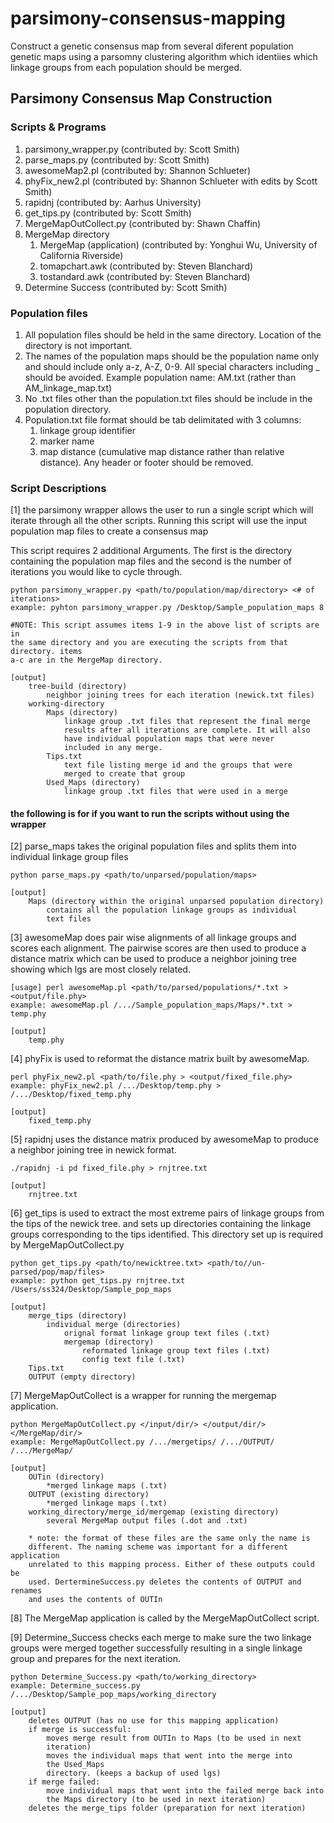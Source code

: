 # parsimony-consensus-mapping
Construct a genetic consensus map from several diferent population genetic maps using a parsomny clustering algorithm which identiies which linkage groups from each population should be merged.

## Parsimony Consensus Map Construction

### Scripts & Programs

1. parsimony_wrapper.py  (contributed by: Scott Smith)
1. parse_maps.py (contributed by: Scott Smith)
1. awesomeMap2.pl  (contributed by: Shannon Schlueter)
1. phyFix_new2.pl  (contributed by: Shannon Schlueter with edits by Scott Smith)
1. rapidnj (contributed by: Aarhus University)
1. get_tips.py (contributed by: Scott Smith)
1. MergeMapOutCollect.py (contributed by: Shawn Chaffin)
1. MergeMap directory
	1. MergeMap (application)  (contributed by: Yonghui Wu, University of California Riverside)
	1. tomapchart.awk  (contributed by: Steven Blanchard)
	1. tostandard.awk  (contributed by: Steven Blanchard)	
1. Determine Success (contributed by: Scott Smith)
	
### Population files

1. All population files should be held in the same directory. Location of the 
	directory is not important.	
1. The names of the population maps should be the population name only and 
	should include only a-z, A-Z, 0-9. All special characters including 
	_ should be avoided. Example population name: AM.txt (rather than 
	AM_linkage_map.txt)	
1. No .txt files other than the population.txt files should be include in the 
	population directory.	
1. Population.txt file format should be tab delimitated with 3 columns: 
	1. linkage group identifier
	1. marker name
	1. map distance (cumulative map distance rather than relative distance). 
	Any header or footer should be removed.
	
	
### Script Descriptions
[1]	the parsimony wrapper allows the user to run a single script which will iterate 
	through all the other scripts. Running this script will use the input population
	map files to create a consensus map
	
This script requires 2 additional Arguments. The first is the 
directory containing the population map files and the second is the number of 
iterations you would like to cycle through.
	
	python parsimony_wrapper.py <path/to/population/map/directory> <# of iterations>
	example: pyhton parsimony_wrapper.py /Desktop/Sample_population_maps 8

	#NOTE: This script assumes items 1-9 in the above list of scripts are in 
	the same directory and you are executing the scripts from that directory. items 
	a-c are in the MergeMap directory.

	[output]
		tree-build (directory)
			neighbor joining trees for each iteration (newick.txt files)
		working-directory
			Maps (directory)
				linkage group .txt files that represent the final merge 
				results after all iterations are complete. It will also 
				have individual population maps that were never 
				included in any merge.
			Tips.txt
				text file listing merge id and the groups that were 
				merged to create that group
			Used_Maps (directory)
				linkage group .txt files that were used in a merge
	
#### the following is for if you want to run the scripts without using the wrapper
[2] parse_maps takes the original population files and splits them into individual 
	linkage group files
	
	python parse_maps.py <path/to/unparsed/population/maps>
	
	[output]
		Maps (directory within the original unparsed population directory)
			contains all the population linkage groups as individual 
			text files

[3] awesomeMap does pair wise alignments of all linkage groups and scores each
	alignment. The pairwise scores are then used to produce a distance matrix 
	which can be used to produce a neighbor joining tree showing which lgs are 
	most closely related.
	
	[usage] perl awesomeMap.pl <path/to/parsed/populations/*.txt > <output/file.phy>
	example: awesomeMap.pl /.../Sample_population_maps/Maps/*.txt > temp.phy
	
	[output]
		temp.phy

[4] phyFix is used to reformat the distance matrix built by awesomeMap.
	
	perl phyFix_new2.pl <path/to/file.phy > <output/fixed_file.phy>
	example: phyFix_new2.pl /.../Desktop/temp.phy > /.../Desktop/fixed_temp.phy
	
	[output]
		fixed_temp.phy
	
[5] rapidnj uses the distance matrix produced by awesomeMap to produce a neighbor 
	joining tree in newick format.
	
	./rapidnj -i pd fixed_file.phy > rnjtree.txt
	
	[output]
		rnjtree.txt
	
[6] get_tips is used to extract the most extreme pairs of linkage groups from the tips 
	of the newick tree. and sets up directories containing the linkage groups 
	corresponding to the tips identified. This directory set up is required by 
	MergeMapOutCollect.py
	
	python get_tips.py <path/to/newicktree.txt> <path/to//un-parsed/pop/map/files>
	example: python get_tips.py rnjtree.txt /Users/ss324/Desktop/Sample_pop_maps
	
	[output]
		merge_tips (directory)
			individual merge (directories)
				orignal format linkage group text files (.txt)
				mergemap (directory)
					reformated linkage group text files (.txt)
					config text file (.txt)
		Tips.txt
		OUTPUT (empty directory)
[7] MergeMapOutCollect is a wrapper for running the mergemap application.
	
	python MergeMapOutCollect.py </input/dir/> </output/dir/> </MergeMap/dir/>
	example: MergeMapOutCollect.py /.../mergetips/ /.../OUTPUT/ /.../MergeMap/
	
	[output]
		OUTin (directory)
			*merged linkage maps (.txt)
		OUTPUT (existing directory)
			*merged linkage maps (.txt)
		working_directory/merge_id/mergemap (existing directory)
			several MergeMap output files (.dot and .txt)
		
		* note: the format of these files are the same only the name is 
		different. The naming scheme was important for a different application 
		unrelated to this mapping process. Either of these outputs could be 
		used. DertermineSuccess.py deletes the contents of OUTPUT and renames 
		and uses the contents of OUTIn 
		
[8] The MergeMap application is called by the MergeMapOutCollect script.

[9] Determine_Success checks each merge to make sure the two linkage groups were merged 
	together successfully resulting in a single linkage group and prepares for the 
	next iteration.
	
	python Determine_Success.py <path/to/working_directory>
	example: Determine_success.py /.../Desktop/Sample_pop_maps/working_directory
	
	[output]
		deletes OUTPUT (has no use for this mapping application)
		if merge is successful:
			moves merge result from OUTIn to Maps (to be used in next 
			iteration)
			moves the individual maps that went into the merge into 
			the Used_Maps 
			directory. (keeps a backup of used lgs)
		if merge failed:
			move individual maps that went into the failed merge back into 
			the Maps directory (to be used in next iteration)
		deletes the merge_tips folder (preparation for next iteration)
		

